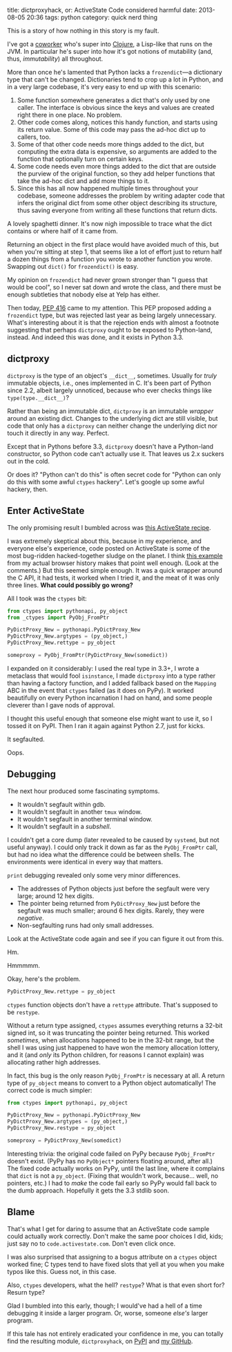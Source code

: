 title: dictproxyhack, or: ActiveState Code considered harmful
date: 2013-08-05 20:36
tags: python
category: quick nerd thing

This is a story of how nothing in this story is my fault.

I've got a [coworker][jrheard] who's super into [Clojure][], a Lisp-like that runs on the JVM.  In particular he's super into how it's got notions of mutability (and, thus, _immutability_) all throughout.

More than once he's lamented that Python lacks a `frozendict`—a dictionary type that can't be changed.  Dictionaries tend to crop up a lot in Python, and in a very large codebase, it's very easy to end up with this scenario:

1. Some function somewhere generates a dict that's only used by one caller.  The interface is obvious since the keys and values are created right there in one place.  No problem.
2. Other code comes along, notices this handy function, and starts using its return value.  Some of this code may pass the ad-hoc dict up to callers, too.
3. Some of that other code needs more things added to the dict, but computing the extra data is expensive, so arguments are added to the function that optionally turn on certain keys.
4. Some code needs even more things added to the dict that are outside the purview of the original function, so they add helper functions that take the ad-hoc dict and add more things to it.
5. Since this has all now happened multiple times throughout your codebase, someone addresses the problem by writing adapter code that infers the original dict from some other object describing its structure, thus saving everyone from writing all these functions that return dicts.

A lovely spaghetti dinner.  It's now nigh impossible to trace what the dict contains or where half of it came from.

Returning an object in the first place would have avoided much of this, but when you're sitting at step 1, that seems like a lot of effort just to return half a dozen things from a function you wrote to another function you wrote.  Swapping out `dict()` for `frozendict()` is easy.

My opinion on `frozendict` had never grown stronger than "I guess that would be cool", so I never sat down and wrote the class, and there must be enough subtleties that nobody else at Yelp has either.

Then today, [PEP 416][] came to my attention.  This PEP proposed adding a `frozendict` type, but was rejected last year as being largely unnecessary.  What's interesting about it is that the rejection ends with almost a footnote suggesting that perhaps `dictproxy` ought to be exposed to Python-land, instead.  And indeed this was done, and it exists in Python 3.3.

<!-- more -->


## dictproxy

`dictproxy` is the type of an object's `__dict__`, sometimes.  Usually for _truly_ immutable objects, i.e., ones implemented in C.  It's been part of Python since 2.2, albeit largely unnoticed, because who ever checks things like `type(type.__dict__)`?

Rather than being an immutable dict, `dictproxy` is an immutable _wrapper_ around an existing dict.  Changes to the underlying dict are still visible, but code that only has a `dictproxy` can neither change the underlying dict nor touch it directly in any way.  Perfect.

Except that in Pythons before 3.3, `dictproxy` doesn't have a Python-land constructor, so Python code can't actually use it.  That leaves us 2.x suckers out in the cold.

Or does it?  "Python can't do this" is often secret code for "Python can only do this with some awful `ctypes` hackery".  Let's google up some awful hackery, then.


## Enter ActiveState

The only promising result I bumbled across was [this ActiveState recipe](http://code.activestate.com/recipes/576540-make-dictproxy-object-via-ctypespythonapi-and-type/).

I was extremely skeptical about this, because in my experience, and everyone else's experience, code posted on ActiveState is some of the most bug-ridden hacked-together sludge on the planet.  I think [this example](http://code.activestate.com/recipes/496969-convert-string-to-hex/) from my actual browser history makes that point well enough.  (Look at the comments.)  But this seemed simple enough.  It was a quick wrapper around the C API, it had tests, it worked when I tried it, and the meat of it was only three lines.  **What could possibly go wrong?**

All I took was the `ctypes` bit:

```python
from ctypes import pythonapi, py_object
from _ctypes import PyObj_FromPtr

PyDictProxy_New = pythonapi.PyDictProxy_New
PyDictProxy_New.argtypes = (py_object,)
PyDictProxy_New.rettype = py_object

someproxy = PyObj_FromPtr(PyDictProxy_New(somedict))
```

I expanded on it considerably: I used the real type in 3.3+, I wrote a metaclass that would fool `isinstance`, I made `dictproxy` into a type rather than having a factory function, and I added fallback based on the `Mapping` ABC in the event that `ctypes` failed (as it does on PyPy).  It worked beautifully on every Python incarnation I had on hand, and some people cleverer than I gave nods of approval.

I thought this useful enough that someone else might want to use it, so I tossed it on PyPI.  Then I ran it again against Python 2.7, just for kicks.

It segfaulted.

Oops.


## Debugging

The next hour produced some fascinating symptoms.

* It wouldn't segfault within gdb.
* It wouldn't segfault in another `tmux` window.
* It wouldn't segfault in another terminal window.
* It wouldn't segfault in a _subshell_.

I couldn't get a core dump (later revealed to be caused by `systemd`, but not useful anyway).  I could only track it down as far as the `PyObj_FromPtr` call, but had no idea what the difference could be between shells.  The environments were identical in every way that matters.

`print` debugging revealed only some very minor differences.

* The addresses of Python objects just before the segfault were very large; around 12 hex digits.
* The pointer being returned from `PyDictProxy_New` just before the segfault was much smaller; around 6 hex digits.  Rarely, they were _negative_.
* Non-segfaulting runs had only small addresses.

Look at the ActiveState code again and see if you can figure it out from this.

Hm.

Hmmmmm.

Okay, here's the problem.

```python
PyDictProxy_New.rettype = py_object
```

`ctypes` function objects don't have a `rettype` attribute.  That's supposed to be `restype`.

Without a return type assigned, `ctypes` assumes everything returns a 32-bit signed int, so it was truncating the pointer being returned.  This worked _sometimes_, when allocations happened to be in the 32-bit range, but the shell I was using just happened to have won the memory allocation lottery, and it (and _only_ its Python children, for reasons I cannot explain) was allocating rather high addresses.

In fact, this bug is the only reason `PyObj_FromPtr` is necessary at all.  A return type of `py_object` means to convert to a Python object automatically!  The correct code is much simpler:

```python
from ctypes import pythonapi, py_object

PyDictProxy_New = pythonapi.PyDictProxy_New
PyDictProxy_New.argtypes = (py_object,)
PyDictProxy_New.restype = py_object

someproxy = PyDictProxy_New(somedict)
```

Interesting trivia: the original code failed on PyPy because `PyObj_FromPtr` doesn't exist.  (PyPy has no `PyObject*` pointers floating around, after all.)  The fixed code actually works on PyPy, until the last line, where it complains that `dict` is not a `py_object`.  (Fixing that wouldn't work, because...  well, no pointers, etc.)  I had to _make_ the code fail early so PyPy would fall back to the dumb approach.  Hopefully it gets the 3.3 stdlib soon.


## Blame

That's what I get for daring to assume that an ActiveState code sample could actually work correctly.  Don't make the same poor choices I did, kids; just say no to `code.activestate.com`.  Don't even click once.

I was also surprised that assigning to a bogus attribute on a `ctypes` object worked fine; C types tend to have fixed slots that yell at you when you make typos like this.  Guess not, in this case.

Also, `ctypes` developers, what the hell?  `restype`?  What is that even short for?  Resurn type?

Glad I bumbled into this early, though; I would've had a hell of a time debugging it inside a larger program.  Or, worse, someone _else's_ larger program.

If this tale has not entirely eradicated your confidence in me, you can totally find the resulting module, `dictproxyhack`, on [PyPI](https://pypi.python.org/pypi/dictproxyhack) and [my GitHub](https://github.com/eevee/dictproxyhack).



[Clojure]: http://en.wikipedia.org/wiki/Clojure
[jrheard]: https://twitter.com/jrheard
[PEP 416]: http://www.python.org/dev/peps/pep-0416/
